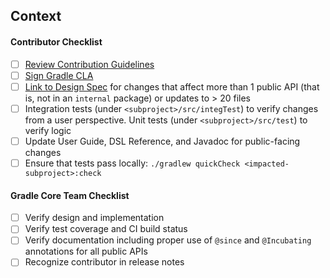 ## Context
<!--- Why do you believe many users will benefit from this change? -->
<!--- Link to relevant issues or forum discussions here -->

#### Contributor Checklist
- [ ] [Review Contribution Guidelines](https://github.com/gradle/gradle/blob/master/.github/CONTRIBUTING.md)
- [ ] [Sign Gradle CLA](http://gradle.org/contributor-license-agreement/)
- [ ] [Link to Design Spec](https://github.com/gradle/gradle/tree/master/design-docs) for changes that affect more than 1 public API (that is, not in an `internal` package) or updates to > 20 files
- [ ] Integration tests (under `<subproject>/src/integTest`) to verify changes from a user perspective. Unit tests (under `<subproject>/src/test`) to verify logic
- [ ] Update User Guide, DSL Reference, and Javadoc for public-facing changes
- [ ] Ensure that tests pass locally: `./gradlew quickCheck <impacted-subproject>:check`

#### Gradle Core Team Checklist
- [ ] Verify design and implementation 
- [ ] Verify test coverage and CI build status
- [ ] Verify documentation including proper use of `@since` and `@Incubating` annotations for all public APIs
- [ ] Recognize contributor in release notes
